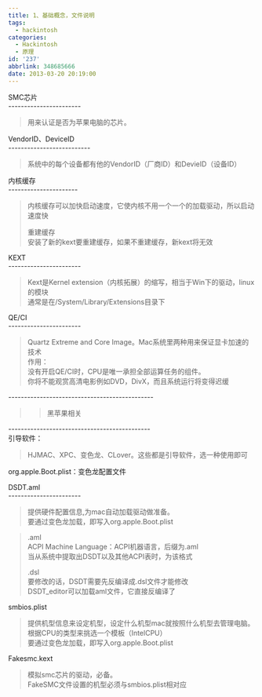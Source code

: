 ```yaml
---
title: 1、基础概念，文件说明
tags:
  - hackintosh
categories:
  - Hackintosh
  - 原理
id: '237'
abbrlink: 348685666
date: 2013-03-20 20:19:00
---
```


  
SMC芯片  
\-----------------------  

> 用来认证是否为苹果电脑的芯片。  

  
VendorID、DeviceID  
\--------------------------  

> 系统中的每个设备都有他的VendorID（厂商ID）和DevieID（设备ID）  

  
内核缓存  
\----------------------  

> 内核缓存可以加快启动速度，它使内核不用一个一个的加载驱动，所以启动速度快  
>   
> 重建缓存  
> 安装了新的kext要重建缓存，如果不重建缓存，新kext将无效  

  
KEXT  
\-----------------------  

> Kext是Kernel extension（内核拓展）的缩写，相当于Win下的驱动，linux的模块  
> 通常是在/System/Library/Extensions目录下  

  
QE/CI  
\-----------------------  

> Quartz Extreme and Core Image。Mac系统里两种用来保证显卡加速的技术  
> 作用：  
> 没有开启QE/CI时，CPU是唯一承担全部运算任务的组件。  
> 你将不能观赏高清电影例如DVD，DivX，而且系统运行将变得迟缓

>   
>   
>   

\----------------------------------------------  

> > 黑苹果相关  

\---------------------------------------------  
引导软件：  

> HJMAC、XPC、变色龙、CLover。这些都是引导软件，选一种使用即可  
>   

org.apple.Boot.plist：变色龙配置文件  
  
DSDT.aml  
\-----------------------  

> 提供硬件配置信息,为mac自动加载驱动做准备。  
> 要通过变色龙加载，即写入org.apple.Boot.plist  

  

> .aml  
> ACPI Machine Language：ACPI机器语言，后缀为.aml  
> 当从系统中提取出DSDT以及其他ACPI表时，为该格式  
>   
> .dsl  
> 要修改的话，DSDT需要先反编译成.dsl文件才能修改  
> DSDT\_editor可以加载aml文件，它直接反编译了  
>   

smbios.plist  

> 提供机型信息来设定机型，设定什么机型mac就按照什么机型去管理电脑。  
> 根据CPU的类型来挑选一个模板（IntelCPU）  
> 要通过变色龙加载，即写入org.apple.Boot.plist

>   

Fakesmc.kext  

> 模拟smc芯片的驱动，必备。  
> FakeSMC文件设置的机型必须与smbios.plist相对应  
>